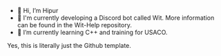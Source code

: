 - 👋 Hi, I’m Hipur
- 🔨 I'm currently developing a Discord bot called Wit. More information can be found in the Wit-Help repository.
- 🌱 I’m currently learning C++ and training for USACO.

Yes, this is literally just the Github template.

<!---
HipurWiz/HipurWiz is a ✨ special ✨ repository because its `README.md` (this file) appears on your GitHub profile.
You can click the Preview link to take a look at your changes.
--->
